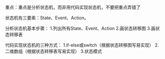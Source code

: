 重点：重点是分析状态机，而非用代码实现状态机，不要把重点弄错了

状态机有三要素：State、Event、Action。

分析状态机基本步骤：
1.列出所有State、Event、Action
2.画状态转移图
3.画状态转移表

代码实现状态机的三种方式：
1.if-else或switch（根据状态转移图写易实现）
2.二维数组（根据状态转移表写易实现）
3.状态模式



